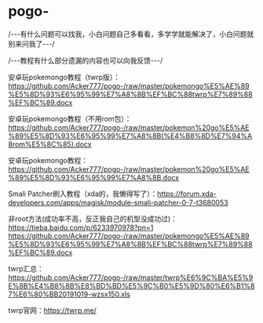 # pogo-

/---有什么问题可以找我，小白问题自己多看看，多学学就能解决了，小白问题就别来问我了---/

/---教程有什么部分遗漏的内容也可以向我反馈---/

安卓玩pokemongo教程（twrp版）：https://github.com/Acker777/pogo-/raw/master/pokemongo%E5%AE%89%E5%8D%93%E6%95%99%E7%A8%8B%EF%BC%88twrp%E7%89%88%EF%BC%89.docx

安卓玩pokemongo教程（不用rom包）：https://github.com/Acker777/pogo-/raw/master/pokemon%20go%E5%AE%89%E5%8D%93%E6%95%99%E7%A8%8B(%E4%B8%8D%E7%94%A8rom%E5%8C%85).docx

安卓玩pokemongo教程：https://github.com/Acker777/pogo-/raw/master/pokemon%20go%E5%AE%89%E5%8D%93%E6%95%99%E7%A8%8B.docx

Smali Patcher刷入教程（xda的，我懒得写了）：https://forum.xda-developers.com/apps/magisk/module-smali-patcher-0-7-t3680053

非root方法(成功率不高，反正我自己的机型没成功过)：https://tieba.baidu.com/p/6233970978?pn=1
https://github.com/Acker777/pogo-/raw/master/pokemongo%E5%AE%89%E5%8D%93%E6%95%99%E7%A8%8B%EF%BC%88twrp%E7%89%88%EF%BC%89.docx


twrp汇总：https://github.com/Acker777/pogo-/raw/master/twrp%E6%9C%BA%E5%9E%8B%E4%B8%8B%E8%BD%BD%E5%9C%B0%E5%9D%80%E6%B1%87%E6%80%BB20191019-wzsx150.xls

twrp官网：https://twrp.me/
